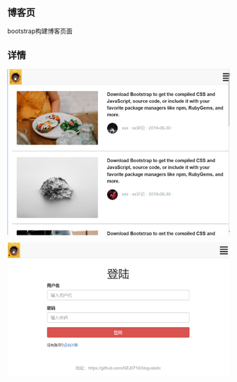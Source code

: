 ## 博客页<br>
bootstrap构建博客页面<br>
## 详情<br>
![image](https://github.com/HZJ0716/blog-static/blob/master/3.PNG)

![image](https://github.com/HZJ0716/blog-static/blob/master/4.PNG)
